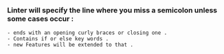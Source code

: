 ### Linter will specify the line where you miss a semicolon unless some cases occur :
    - ends with an opening curly braces or closing one .
    - Contains if or else key words .
    - new Features will be extended to that .